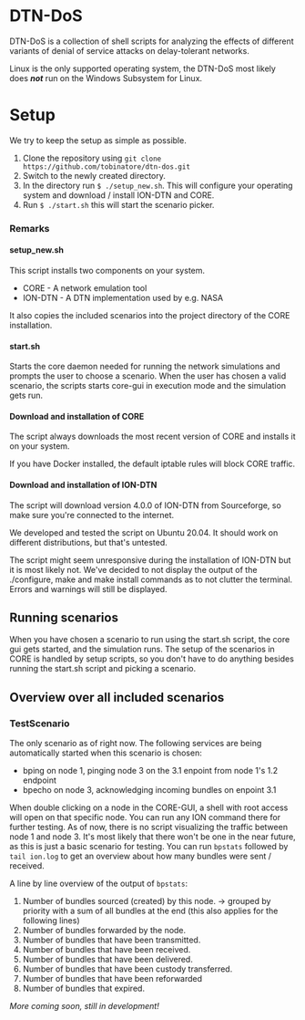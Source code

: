 # DTN-DoS

DTN-DoS is a collection of shell scripts for analyzing the effects of different variants of denial of service attacks on delay-tolerant networks.

Linux is the only supported operating system, the DTN-DoS most likely does ***not*** run on the Windows Subsystem for Linux. 

# Setup
We try to keep the setup as simple as possible. 

 1. Clone the repository using `git clone https://github.com/tobinatore/dtn-dos.git`
 2. Switch to the newly created directory.
 3. In the directory run `$ ./setup_new.sh`. This will configure your operating system and download / install ION-DTN and CORE.
 4. Run `$ ./start.sh` this will start the scenario picker. 

### Remarks
#### setup_new.sh
This script installs two components on your system.
- CORE - A network emulation tool
- ION-DTN - A DTN implementation used by e.g. NASA
 
It also copies the included scenarios into the project directory of the CORE installation.

#### start.sh
Starts the core daemon needed for running the network simulations and prompts the user to choose a scenario. When the user has chosen a valid scenario, the scripts starts core-gui in execution mode and the simulation gets run.


#### Download and installation of CORE
The script always downloads the most recent version of CORE and installs it on your system.

If you have Docker installed, the default iptable rules will block CORE traffic.

#### Download and installation of ION-DTN
The script will download version 4.0.0 of ION-DTN from Sourceforge, so make sure you're connected to the internet.

We developed and tested the script on Ubuntu 20.04. It should work on different distributions, but that's untested.

The script might seem unresponsive during the installation of ION-DTN but it is most likely not. We've decided to not display the output of the ./configure, make  and make install commands as to not clutter the terminal. Errors and warnings will still be displayed.

## Running scenarios

When you have chosen a scenario to run using the start.sh script, the core gui gets started, and the simulation runs. The setup of the scenarios in CORE is handled by setup scripts, so you don't have to do anything besides running the start.sh script and picking a scenario.

## Overview over all included scenarios

### TestScenario
The only scenario as of right now. The following services are being automatically started when this scenario is chosen:

- bping on node 1, pinging node 3 on the 3.1 enpoint from node 1's 1.2 endpoint
- bpecho on node 3, acknowledging incoming bundles on enpoint 3.1

When double clicking on a node in the CORE-GUI, a shell with root access will open on that specific node. You can run any ION command there for further testing.
As of now, there is no script visualizing the traffic between node 1 and node 3. It's most likely that there won't be one in the near future, as this is just a basic scenario for testing. You can run `bpstats` followed by `tail ion.log` to get an overview about how many bundles were sent / received.
    
A line by line overview of the output of `bpstats`:
1. Number of bundles sourced (created) by this node. -> grouped by priority with a sum of all bundles at the end (this also applies for the following lines)
2. Number of bundles forwarded by the node.
3. Number of bundles that have been transmitted.
4. Number of bundles that have been received.
5. Number of bundles that have been delivered.
6. Number of bundles that have been custody transferred.
7. Number of bundles that have been reforwarded
8. Number of bundles that expired.

*More coming soon, still in development!*
